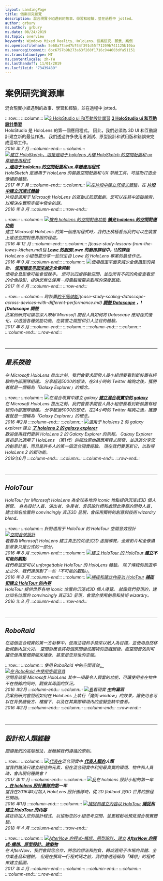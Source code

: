 ```yaml
---
layout: LandingPage
title: 個案研究總覽
description: 混合現實小組遇到的故事、學習和經驗，並在過程中 jotted。
author: grbury
ms.author: grbury
ms.date: 08/24/2019
ms.topic: overview
keywords: Windows Mixed Reality、HoloLens、個案研究、願景、案例
ms.openlocfilehash: 5e68a77ae47b744f391d55f71209b741125b10ba
ms.sourcegitcommit: 6bc6757b9b273a63f260f1716c944603dfa51151
ms.translationtype: MT
ms.contentlocale: zh-TW
ms.lasthandoff: 11/01/2019
ms.locfileid: "73439489"
---
```

# <a name="case-study-gallery"></a>案例研究資源庫

混合現實小組遇到的故事、學習和經驗，並在過程中 jotted。

:::row:::
    :::column:::
       [![3 HoloStudio ui 和互動設計學習](images/thought-bubble-500px.jpg)](case-study-3-holostudio-ui-and-interaction-design-learnings.md)  **[3 HoloStudio ui 和互動設計學習](case-study-3-holostudio-ui-and-interaction-design-learnings.md)**<br>
        HoloStudio 是 HoloLens 的第一個應用程式。 因此，我們必須為 3D UI 和互動設計建立新的最佳作法。 我們透過許多使用者測試、原型設計和試用版和錯誤來完成這項工作。<br>
         <i>2016 年 7 月<i>
    :::column-end:::
    :::column:::
       [![建立 HoloSketch，這是適用于 hololens 大樓 HoloSketch 的空間配置和 ux 草繪應用程式](images/holosketch-image-01-640px.png)](case-study-building-holosketch,-a-spatial-layout-and-ux-sketching-app-for-hololens.md)  **[，適用于 hololens 的空間配置和 ux 草繪應用程式](case-study-building-holosketch,-a-spatial-layout-and-ux-sketching-app-for-hololens.md)**<br>
        HoloSketch 是適用于 HoloLens 的裝置空間配置和 UX 草繪工具，可協助打造全像攝影體驗。<br>
        <i>2017 年 7 月<i>
    :::column-end:::
    :::column:::
       [![在片段中建立沉浸式體驗](images/surfacereconstruction.jpg)](case-study-creating-an-immersive-experience-in-fragments.md)，在 **[片段中建立沉浸式體驗](case-study-creating-an-immersive-experience-in-fragments.md)**<br>
        片段是適用于 Microsoft HoloLens 的互動式犯罪戲劇，您可以在其中追蹤線索，以解決在實際空間中發生的謎。<br>
        <i>2016 年 8 月<i>
    :::column-end:::
:::row-end:::

:::row:::
    :::column:::
       [![擴充 hololens 的空間對應功能](images/away-from-camera-position-500px.png)](case-study-expanding-the-spatial-mapping-capabilities-of-hololens.md) **[擴充 hololens 的空間對應功能](case-study-expanding-the-spatial-mapping-capabilities-of-hololens.md)**<br>
        建立 Microsoft HoloLens 的第一個應用程式時，我們正積極看到我們可以在裝置上推送空間對應界限的程度。<br>
        <i>2016 年 12 月<i>
    :::column-end:::
    :::column:::
       [](images/lowes.jpg)](case-study-lessons-from-the-lowes-kitchen.md)從 **[Lowe 的廚房](case-study-lessons-from-the-lowes-kitchen.md)Lowe 的廚房課程中，![的課程**<br>
        HoloLens 小組想要分享一些衍生自 Lowe 的 HoloLens 專案的最佳作法。<br>
        <i>2016 年 9 月<i>
    :::column-end:::
    :::column:::
       [![使用穩定平面來減少](images/holotour-stabilization-plane-500px.jpg)](case-study-using-the-stabilization-plane-to-reduce-holographic-turbulence.md)全像攝影的晃動， **[使用穩定平面來減少](case-study-using-the-stabilization-plane-to-reduce-holographic-turbulence.md)全像晃動**<br>
        使用全息影像可能會很棘手。 您可以四處移動空間，並從所有不同的角度查看您的全像投影，提供您無法使用一般電腦螢幕來取得的深度層級。<br>
        <i>2017 年 4 月<i>
    :::column-end:::
:::row-end:::

:::row:::
    :::column:::
       跨裝置[的不同效能](images/cloud-steps-1-4-700px.jpg)](case-study-scaling-datascape-across-devices-with-different-performance.md) **[調整 Datascape](case-study-scaling-datascape-across-devices-with-different-performance.md) ，![Datascape 調整**<br>
        此案例研究可讓您深入瞭解 Microsoft 開發人員如何將 Datascape 應用程式優化，以透過各種效能功能，在裝置之間提供引人注目的體驗。<br>
        <i>2017 年 8 月<i>
    :::column-end:::
    :::column:::
    :::column-end:::
    :::column:::
    :::column-end:::
:::row-end:::


<br>

---

## <a name="galaxy-explorer"></a>星系探險

在 Microsoft HoloLens 推出之前，我們會要求開發人員小組想要看到新裝置有經驗的內部團隊組建。 分享超過5000的想法，在24小時的 Twitter 輪詢之後，獲勝者就是一個稱為「Galaxy Explorer」的概念。

:::row:::
    :::column:::
       [![](images/full-galaxy-500px.png)](case-study-creating-a-galaxy-in-mixed-reality.md)在混合現實中建立 galaxy **[建立混合現實中的 galaxy](case-study-creating-a-galaxy-in-mixed-reality.md)**<br>
        在 Microsoft HoloLens 推出之前，我們會要求開發人員小組想要看到新裝置有經驗的內部團隊組建。 分享超過5000的想法，在24小時的 Twitter 輪詢之後，獲勝者就是一個稱為「Galaxy Explorer」的概念。<br>
         <i>2016 年2月<i>
    :::column-end:::
    :::column:::
       [![適用](images/ge-update-interactions-concept-force-grab.png)](galaxy-explorer-update.md)于 hololens 2 的 galaxy explorer 建立 **[了 hololens 2 的 galaxy explorer](galaxy-explorer-update.md)**<br>
        歡迎使用我們更新 HoloLens 2 的 Galaxy Explorer 的旅程。 Galaxy Explorer 最初是以適用于 HoloLens （第1代）的開放原始碼應用程式開發，並透過分享您的創意計畫，而且是許多人的第一個混合現實經驗。 現在我們要更新它，以取得 HoloLens 2 的新功能。<br>
        2019年6月 <i><i>
    :::column-end:::
    :::column:::
    :::column-end:::
:::row-end:::

<br>

---

## <a name="holotour"></a>HoloTour

HoloTour for Microsoft HoloLens 為全球各地的 iconic 地點提供沉浸式3D 個人導覽。 身為設計人員、演出者、生產者、音訊設計師和處理此專案的開發人員，建立知名位置的 convincingly 真正3D 呈現，會採用獨特的創意與技術 wizardry blend。

:::row:::
    :::column:::
       針對適用于 HoloTour 的 HoloTour 空間音效設計[![空間音效設計](images/recreated-colosseum-holotour-500px.png)](case-study-spatial-sound-design-for-holotour.md)  **[](case-study-spatial-sound-design-for-holotour.md)**<br>
        若要為 Microsoft HoloLens 建立真正的沉浸式3D 虛擬導覽，全景影片和全像攝影景象只是公式的一部分。<br>
         <i>2016 年 8 月<i>
    :::column-end:::
    :::column:::
       [![建立 HoloTour 的 HoloTour](images/rome-colosseum-overlay-500px.png)](case-study-creating-impossible-perspectives-for-holotour.md) **[建立](case-study-creating-impossible-perspectives-for-holotour.md)不可能的觀點**<br>
        我們希望您可以 unforgettable HoloTour 的 HoloLens 體驗。 除了傳統的旅遊停止之外，我們還規劃了一些「不可能的觀點」。<br>
        <i>2016 年 8 月<i>
    :::column-end:::
    :::column:::
       [![捕捉和建立內容以 HoloTour](images/camera-machu-pichu-500px.png)](case-study-capturing-and-creating-content-for-holotour.md) **[捕捉和建立 HoloTour 的內容](case-study-capturing-and-creating-content-for-holotour.md)**<br>
        HoloTour 提供世界各地 iconic 位置的沉浸式3D 個人導覽。 就像我們發現的，建立知名位置的 convincingly 真正3D 呈現，會混合使用創意和技術 wizardry。<br>
        <i>2016 年 8 月<i>
    :::column-end:::
:::row-end:::

<br>

---

## <a name="roboraid"></a>RoboRaid

在這個混合現實的第一方射擊中，使用注視和手勢來以敵人為目標，並使用自然移動減到內送火災。 空間對應會將每個房間變成獨特的遊戲層級，而空間音效則可讓您使用整個房間來播放，甚至是您背後的空間。 

:::row:::
    :::column:::
       使用 RoboRaid 中的空間音效[，![在 RoboRaid 中使用空間音效](images/successful-dodge-roboraid-500px.jpg)](case-study-using-spatial-sound-in-roboraid.md)  **[](case-study-using-spatial-sound-in-roboraid.md)**<br>
        空間音效是 Microsoft HoloLens 其中一項最令人興奮的功能，可讓使用者在物件不在視線的同時，觀察其周圍的狀況。<br>
         <i>2016 年2月<i>
    :::column-end:::
    :::column:::
       [![看](images/roboraid-640px.png)](case-study-looking-through-holes-in-your-reality.md)看現實 **[中](case-study-looking-through-holes-in-your-reality.md)的漏洞**<br>
        此案例研究會說明如何在 HoloLens 上執行「魔術 window」的效果，讓使用者可以在背景牆後方、樓層下，以及在其實際環境內的虛擬空缺中查看。<br>
        <i>2016 年2月<i>
    :::column-end:::
    :::column:::
    :::column-end:::
:::row-end:::


<br>

---

## <a name="design-and-human-experience"></a>設計和人類經驗

閱讀我們的高階想法，並瞭解我們遵循的原則。

:::row:::
    :::column:::
       [![代表在](images/bang-ai-weiwie.jpg)](case-study-representing-humans-in-mixed-reality.md)混合現實中 **[代表人類的](case-study-representing-humans-in-mixed-reality.md)人類**<br>
        當我們無法只建立絕佳的元素，但在混合現實中利用最真實的環境、物件和人員時，會出現何種機會？<br>
         <i>2017 年 11 月<i>
    :::column-end:::
    :::column:::
       [![我](images/MotionController.jpg)](case-study-my-first-year-on-the-hololens-design-team.md)在 hololens 設計小組的第一年 **[，在 hololens 設計團隊的第](case-study-my-first-year-on-the-hololens-design-team.md)一年**<br>
        當我在2016年1月加入 HoloLens 設計團隊時，從 2D flatland 到3D 世界的旅程已開始。<br>
        <i>2016 年1月<i>
    :::column-end:::
    :::column:::
       [![捕捉和建立內容以 HoloTour](images/academyteam1000.png)](case-study-expanding-the-design-process-for-mixed-reality.md) **[捕捉和建立 HoloTour 的內容](case-study-expanding-the-design-process-for-mixed-reality.md)**<br>
        將技術加入您的設計程式，以協助您的小組思考空間，並更輕鬆地預見混合現實體驗。<br>
        <i>2018 年 4 月<i>
    :::column-end:::
:::row-end:::

:::row:::
    :::column:::
       [![AfterNow 的程式-構想、原型設計、建立](images/whatisenvisioning-640px.png)](case-study-afternows-process-envisioning,-prototyping,-building.md)  **[AfterNow 的程式-構想、原型設計、建築物](case-study-afternows-process-envisioning,-prototyping,-building.md)**<br>
        在 AfterNow，我們會與您合作，將您的想法和抱負，轉成適用于市場的具體、全作業產品和體驗。 但是在撰寫一行程式碼之前，我們會透過稱為「構想」的程式來建立藍圖。<br>
        <i>2017 年 4 月<i>
    :::column-end:::
    :::column:::
    :::column-end:::
    :::column:::
    :::column-end:::
:::row-end:::

<br>

<br>

